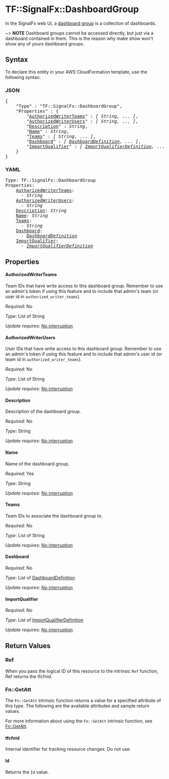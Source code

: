 # TF::SignalFx::DashboardGroup

In the SignalFx web UI, a [dashboard group](https://developers.signalfx.com/dashboard_groups_reference.html) is a collection of dashboards.

~> **NOTE** Dashboard groups cannot be accessed directly, but just via a dashboard contained in them. This is the reason why make show won't show any of yours dashboard groups.

## Syntax

To declare this entity in your AWS CloudFormation template, use the following syntax:

### JSON

<pre>
{
    "Type" : "TF::SignalFx::DashboardGroup",
    "Properties" : {
        "<a href="#authorizedwriterteams" title="AuthorizedWriterTeams">AuthorizedWriterTeams</a>" : <i>[ String, ... ]</i>,
        "<a href="#authorizedwriterusers" title="AuthorizedWriterUsers">AuthorizedWriterUsers</a>" : <i>[ String, ... ]</i>,
        "<a href="#description" title="Description">Description</a>" : <i>String</i>,
        "<a href="#name" title="Name">Name</a>" : <i>String</i>,
        "<a href="#teams" title="Teams">Teams</a>" : <i>[ String, ... ]</i>,
        "<a href="#dashboard" title="Dashboard">Dashboard</a>" : <i>[ <a href="dashboarddefinition.md">DashboardDefinition</a>, ... ]</i>,
        "<a href="#importqualifier" title="ImportQualifier">ImportQualifier</a>" : <i>[ <a href="importqualifierdefinition.md">ImportQualifierDefinition</a>, ... ]</i>
    }
}
</pre>

### YAML

<pre>
Type: TF::SignalFx::DashboardGroup
Properties:
    <a href="#authorizedwriterteams" title="AuthorizedWriterTeams">AuthorizedWriterTeams</a>: <i>
      - String</i>
    <a href="#authorizedwriterusers" title="AuthorizedWriterUsers">AuthorizedWriterUsers</a>: <i>
      - String</i>
    <a href="#description" title="Description">Description</a>: <i>String</i>
    <a href="#name" title="Name">Name</a>: <i>String</i>
    <a href="#teams" title="Teams">Teams</a>: <i>
      - String</i>
    <a href="#dashboard" title="Dashboard">Dashboard</a>: <i>
      - <a href="dashboarddefinition.md">DashboardDefinition</a></i>
    <a href="#importqualifier" title="ImportQualifier">ImportQualifier</a>: <i>
      - <a href="importqualifierdefinition.md">ImportQualifierDefinition</a></i>
</pre>

## Properties

#### AuthorizedWriterTeams

Team IDs that have write access to this dashboard group. Remember to use an admin's token if using this feature and to include that admin's team (or user id in `authorized_writer_teams`).

_Required_: No

_Type_: List of String

_Update requires_: [No interruption](https://docs.aws.amazon.com/AWSCloudFormation/latest/UserGuide/using-cfn-updating-stacks-update-behaviors.html#update-no-interrupt)

#### AuthorizedWriterUsers

User IDs that have write access to this dashboard group. Remember to use an admin's token if using this feature and to include that admin's user id (or team id in `authorized_writer_teams`).

_Required_: No

_Type_: List of String

_Update requires_: [No interruption](https://docs.aws.amazon.com/AWSCloudFormation/latest/UserGuide/using-cfn-updating-stacks-update-behaviors.html#update-no-interrupt)

#### Description

Description of the dashboard group.

_Required_: No

_Type_: String

_Update requires_: [No interruption](https://docs.aws.amazon.com/AWSCloudFormation/latest/UserGuide/using-cfn-updating-stacks-update-behaviors.html#update-no-interrupt)

#### Name

Name of the dashboard group.

_Required_: Yes

_Type_: String

_Update requires_: [No interruption](https://docs.aws.amazon.com/AWSCloudFormation/latest/UserGuide/using-cfn-updating-stacks-update-behaviors.html#update-no-interrupt)

#### Teams

Team IDs to associate the dashboard group to.

_Required_: No

_Type_: List of String

_Update requires_: [No interruption](https://docs.aws.amazon.com/AWSCloudFormation/latest/UserGuide/using-cfn-updating-stacks-update-behaviors.html#update-no-interrupt)

#### Dashboard

_Required_: No

_Type_: List of <a href="dashboarddefinition.md">DashboardDefinition</a>

_Update requires_: [No interruption](https://docs.aws.amazon.com/AWSCloudFormation/latest/UserGuide/using-cfn-updating-stacks-update-behaviors.html#update-no-interrupt)

#### ImportQualifier

_Required_: No

_Type_: List of <a href="importqualifierdefinition.md">ImportQualifierDefinition</a>

_Update requires_: [No interruption](https://docs.aws.amazon.com/AWSCloudFormation/latest/UserGuide/using-cfn-updating-stacks-update-behaviors.html#update-no-interrupt)

## Return Values

### Ref

When you pass the logical ID of this resource to the intrinsic `Ref` function, Ref returns the tfcfnid.

### Fn::GetAtt

The `Fn::GetAtt` intrinsic function returns a value for a specified attribute of this type. The following are the available attributes and sample return values.

For more information about using the `Fn::GetAtt` intrinsic function, see [Fn::GetAtt](https://docs.aws.amazon.com/AWSCloudFormation/latest/UserGuide/intrinsic-function-reference-getatt.html).

#### tfcfnid

Internal identifier for tracking resource changes. Do not use.

#### Id

Returns the <code>Id</code> value.

